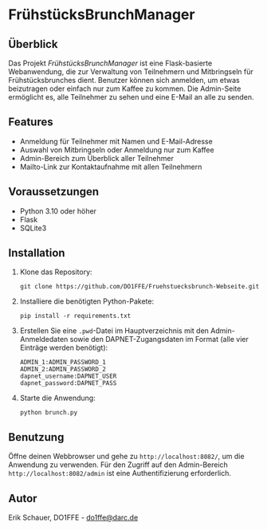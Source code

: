 # FrühstücksBrunchManager

## Überblick
Das Projekt *FrühstücksBrunchManager* ist eine Flask-basierte Webanwendung, die zur Verwaltung von Teilnehmern und Mitbringseln für Frühstücksbrunches dient. Benutzer können sich anmelden, um etwas beizutragen oder einfach nur zum Kaffee zu kommen. Die Admin-Seite ermöglicht es, alle Teilnehmer zu sehen und eine E-Mail an alle zu senden.

## Features
- Anmeldung für Teilnehmer mit Namen und E-Mail-Adresse
- Auswahl von Mitbringseln oder Anmeldung nur zum Kaffee
- Admin-Bereich zum Überblick aller Teilnehmer
- Mailto-Link zur Kontaktaufnahme mit allen Teilnehmern

## Voraussetzungen
- Python 3.10 oder höher
- Flask
- SQLite3

## Installation
1. Klone das Repository:
   ```
   git clone https://github.com/DO1FFE/Fruehstuecksbrunch-Webseite.git
   ```
2. Installiere die benötigten Python-Pakete:
   ```
   pip install -r requirements.txt
   ```
3. Erstellen Sie eine `.pwd`-Datei im Hauptverzeichnis mit den Admin-Anmeldedaten sowie den DAPNET-Zugangsdaten im Format (alle vier Einträge werden benötigt):
   ```
   ADMIN_1:ADMIN_PASSWORD_1
   ADMIN_2:ADMIN_PASSWORD_2
   dapnet_username:DAPNET_USER
   dapnet_password:DAPNET_PASS
   ```
4. Starte die Anwendung:
   ```
   python brunch.py
   ```

## Benutzung
Öffne deinen Webbrowser und gehe zu `http://localhost:8082/`, um die Anwendung zu verwenden. Für den Zugriff auf den Admin-Bereich `http://localhost:8082/admin` ist eine Authentifizierung erforderlich.

## Autor
Erik Schauer, DO1FFE - do1ffe@darc.de

